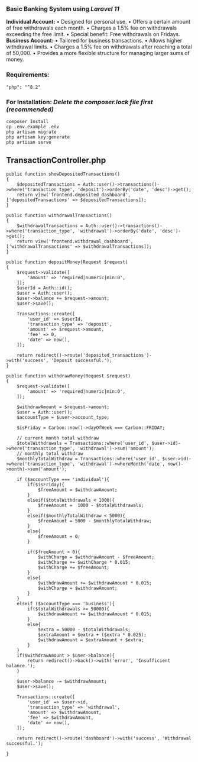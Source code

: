 ### Basic Banking System using ***Laravel 11***
**Individual Account:**
    •	Designed for personal use.
    •	Offers a certain amount of free withdrawals each month.
    •	Charges a 1.5% fee on withdrawals exceeding the free limit.
    •	Special benefit: Free withdrawals on Fridays.
**Business Account:**
    •	Tailored for business transactions.
    •	Allows higher withdrawal limits.
    •	Charges a 1.5% fee on withdrawals after reaching a total of 50,000.
    •	Provides a more flexible structure for managing larger sums of money.

### Requirements:
    "php": "^8.2"

### For Installation:      ***Delete the composer.lock file first (recommended)***
    composer Install
    cp .env.example .env
    php artisan migrate
    php artisan key:generate
    php artisan serve
    


TransactionController.php
-------------------------
    public function showDepositedTransactions()
    {
        $depositedTransactions = Auth::user()->transactions()->where('transaction_type', 'deposit')->orderBy('date', 'desc')->get();
        return view('frontend.deposited_dashboard', ['depositedTransactions' => $depositedTransactions]);
    }

    public function withdrawalTransactions()
    {
        $withdrawalTransactions = Auth::user()->transactions()->where('transaction_type', 'withdrawal')->orderBy('date', 'desc')->get();
        return view('frontend.withdrawal_dashboard', ['withdrawalTransactions' => $withdrawalTransactions]);
    }

    public function depositMoney(Request $request)
    {
        $request->validate([
            'amount' => 'required|numeric|min:0',
        ]);
        $userId = Auth::id();
        $user = Auth::user();
        $user->balance += $request->amount;
        $user->save();

        Transactions::create([
            'user_id' => $userId,
            'transaction_type' => 'deposit',
            'amount' => $request->amount,
            'fee' => 0,
            'date' => now(),
        ]);

        return redirect()->route('deposited_transactions')->with('success', 'Deposit successful.');
    }

    public function withdrawMoney(Request $request)
    {
        $request->validate([
            'amount' => 'required|numeric|min:0',
        ]);

        $withdrawAmount = $request->amount;
        $user = Auth::user();
        $accountType = $user->account_type;

        $isFriday = Carbon::now()->dayOfWeek === Carbon::FRIDAY;

        // current month total withdraw
        $totalWithdrawals = Transactions::where('user_id', $user->id)->where('transaction_type', 'withdrawal')->sum('amount');
        // monthly total withdraw
        $monthlyTotalWithdraw = Transactions::where('user_id', $user->id)->where('transaction_type', 'withdrawal')->whereMonth('date', now()->month)->sum('amount');

        if ($accountType === 'individual'){
            if($isFriday){
                $freeAmount = $withdrawAmount;
            }
            elseif($totalWithdrawals < 1000){
                $freeAmount =  1000 - $totalWithdrawals;
            }
            elseif($monthlyTotalWithdraw < 5000){
                $freeAmount = 5000 - $monthlyTotalWithdraw;
            }
            else{
                $freeAmount = 0;
            }

            if($freeAmount > 0){
                $withCharge = $withdrawAmount - $freeAmount;
                $withCharge += $withCharge * 0.015;
                $withCharge += $freeAmount;
            }
            else{
                $withdrawAmount += $withdrawAmount * 0.015;
                $withCharge = $withdrawAmount;
            }
        }
        elseif ($accountType === 'business'){
            if($totalWithdrawals >= 50000){
                $withdrawAmount += $withdrawAmount * 0.015;
            }
            else{
                $extra = 50000 - $totalWithdrawals;
                $extraAmount = $extra + ($extra * 0.025);
                $withdrawAmount = $extraAmount + $extra;
            }
        }
        if($withdrawAmount > $user->balance){
            return redirect()->back()->with('error', 'Insufficient balance.');
        }

        $user->balance -= $withdrawAmount;
        $user->save();

        Transactions::create([
            'user_id' => $user->id,
            'transaction_type' => 'withdrawal',
            'amount' => $withdrawAmount,
            'fee' => $withdrawAmount,
            'date' => now(),
        ]);

        return redirect()->route('dashboard')->with('success', 'Withdrawal successful.');
        
    }